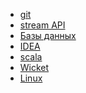 - <a href="/help/git.md">git</a>
- <a href="/help/stream_api.md">stream API</a>
- <a href="/help/db/readme.md">Базы данных</a>
- <a href="/help/idea.md">IDEA</a>
- <a href="/help/scala.md">scala</a>
- <a href="/help/wicket.md">Wicket</a>
- <a href="/help/linux.md">Linux</a>